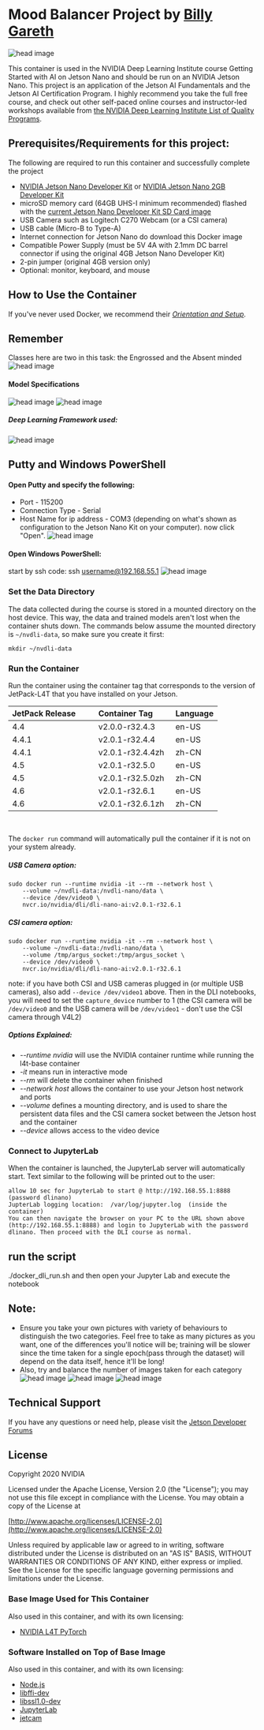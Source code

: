 # Mood Balancer Project by [Billy Gareth](https://www.linkedin.com/in/billy-gareth-87b052173/)

![head image](./nv3.PNG)

This container is used in the NVIDIA Deep Learning Institute course Getting Started with AI on Jetson Nano and should be run on an NVIDIA Jetson Nano.  This project is an application of the Jetson AI Fundamentals and the Jetson AI Certification Program. I highly recommend you take the full free course, and check out other self-paced online courses and instructor-led workshops available from [the NVIDIA Deep Learning Institute List of Quality Programs](https://www.nvidia.com/en-us/deep-learning-ai/education/).

## Prerequisites/Requirements for this project:

The following are required to run this container and successfully complete the project

* [NVIDIA Jetson Nano Developer Kit](https://developer.nvidia.com/embedded/jetson-nano-developer-kit) or [NVIDIA Jetson Nano 2GB Developer Kit](https://developer.nvidia.com/embedded/jetson-nano-2gb-developer-kit)
* microSD memory card (64GB UHS-I minimum recommended) flashed with the [current Jetson Nano Developer Kit SD Card image](https://developer.nvidia.com/embedded/jetpack#install)
* USB Camera such as Logitech C270 Webcam (or a CSI camera)
* USB cable (Micro-B to Type-A)
* Internet connection for Jetson Nano do download this Docker image
* Compatible Power Supply (must be 5V 4A with 2.1mm DC barrel connector if using the original 4GB Jetson Nano Developer Kit)
* 2-pin jumper (original 4GB version only)
* Optional: monitor, keyboard, and mouse

## How to Use the Container
If you've never used Docker, we recommend their _[Orientation and Setup](https://docs.docker.com/get-started/)_.

## Remember
Classes here are two in this task: the Engrossed and the Absent minded
![head image](./nv4.PNG)

#### Model Specifications
![head image](./nv8.png)
![head image](./nv9.png)

##### Deep Learning Framework used:
![head image](./nv10.jpeg)

## Putty and Windows PowerShell
#### Open Putty and specify the following:
* Port - 115200
* Connection Type - Serial
* Host Name for ip address - COM3 (depending on what's shown as configuration to the Jetson Nano Kit on your computer).
now click "Open".
![head image](./nv6.PNG)

#### Open Windows PowerShell:
start by ssh code: ssh username@192.168.55.1
![head image](./nv7.PNG)

### Set the Data Directory
The data collected during the course is stored in a mounted directory on the host device. This way, the data and trained models aren't lost when the container shuts down. The commands below assume the mounted directory is `~/nvdli-data`, so make sure you create it first:

```shell
mkdir ~/nvdli-data
```

### Run the Container
Run the container using the container tag that corresponds to the version of JetPack-L4T that you have installed on your Jetson. 

| JetPack Release &nbsp;&nbsp;&nbsp;&nbsp;&nbsp;&nbsp; | Container Tag &nbsp;&nbsp;&nbsp;&nbsp;&nbsp;&nbsp; | Language
|-|-| - 
| 4.4 | v2.0.0-r32.4.3 | en-US
| 4.4.1 | v2.0.1-r32.4.4 | en-US
| 4.4.1 | v2.0.1-r32.4.4zh | zh-CN
| 4.5 | v2.0.1-r32.5.0 | en-US
| 4.5 | v2.0.1-r32.5.0zh | zh-CN
| 4.6 | v2.0.1-r32.6.1 | en-US
| 4.6 | v2.0.1-r32.6.1zh | zh-CN
<br>

The `docker run`  command will automatically pull the container if it is not on your system already.

##### USB Camera option:

```
sudo docker run --runtime nvidia -it --rm --network host \
    --volume ~/nvdli-data:/nvdli-nano/data \
    --device /dev/video0 \ 
    nvcr.io/nvidia/dli/dli-nano-ai:v2.0.1-r32.6.1
```

##### CSI camera option:

```
sudo docker run --runtime nvidia -it --rm --network host \
    --volume ~/nvdli-data:/nvdli-nano/data \
    --volume /tmp/argus_socket:/tmp/argus_socket \
    --device /dev/video0 \ 
    nvcr.io/nvidia/dli/dli-nano-ai:v2.0.1-r32.6.1
```

note: if you have both CSI and USB cameras plugged in (or multiple USB cameras), also add `--device /dev/video1` above. Then in the DLI notebooks, you will need to set the `capture_device` number to 1 (the CSI camera will be `/dev/video0` and the USB camera will be `/dev/video1` - don't use the CSI camera through V4L2)

##### Options Explained:
* *--runtime nvidia* will use the NVIDIA container runtime while running the l4t-base container
* *-it* means run in interactive mode
* *--rm* will delete the container when finished
* *--network host* allows the container to use your Jetson host network and ports
* *--volume* defines a mounting directory, and is used to share the persistent data files and the CSI camera socket between the Jetson host and the container
* *--device* allows access to the video device


### Connect to JupyterLab
When the container is launched, the JupyterLab server will automatically start. Text similar to the following will be printed out to the user:

```
allow 10 sec for JupyterLab to start @ http://192.168.55.1:8888 (password dlinano)
JupterLab logging location:  /var/log/jupyter.log  (inside the container)
You can then navigate the browser on your PC to the URL shown above (http://192.168.55.1:8888) and login to JupyterLab with the password dlinano. Then proceed with the DLI course as normal.
```

## run the script
./docker_dli_run.sh and then open your Jupyter Lab and execute the notebook

## Note:
* Ensure you take your own pictures with variety of behaviours to distinguish the two categories. Feel free to take as many pictures as you want, one of the differences you'll notice will be; training will be slower since the time taken for a single epoch(pass through the dataset) will depend on the data itself, hence it'll be long!
* Also, try and balance the number of images taken for each category
![head image](./nv1.PNG)
![head image](./nv2.PNG)
![head image](./nv5.PNG)

## Technical Support

If you have any questions or need help, please visit the [Jetson Developer Forums](https://forums.developer.nvidia.com/c/agx-autonomous-machines/jetson-embedded-systems/70)

## License

Copyright 2020 NVIDIA

Licensed under the Apache License, Version 2.0 (the "License");
you may not use this file except in compliance with the License.
You may obtain a copy of the License at

[http://www.apache.org/licenses/LICENSE-2.0](http://www.apache.org/licenses/LICENSE-2.0)

Unless required by applicable law or agreed to in writing, software
distributed under the License is distributed on an "AS IS" BASIS,
WITHOUT WARRANTIES OR CONDITIONS OF ANY KIND, either express or implied.
See the License for the specific language governing permissions and
limitations under the License.

### Base Image Used for This Container

Also used in this container, and with its own licensing:

* [NVIDIA L4T PyTorch](https://ngc.nvidia.com/catalog/containers/nvidia:l4t-pytorch)

### Software Installed on Top of Base Image

Also used in this container, and with its own licensing:

* [Node.js](https://nodejs.org/en/)
* [libffi-dev](https://packages.debian.org/jessie/libffi-dev)
* [libssl1.0-dev](https://packages.debian.org/stretch/libssl1.0-dev)
* [JupyterLab](https://jupyterlab.readthedocs.io/en/stable/)
* [jetcam](https://github.com/NVIDIA-AI-IOT/jetcam)

